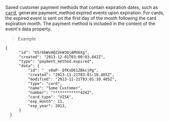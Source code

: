 <div class="method-area">
  <div class="method-copy">
    <div class="method-copy-padding">
      <p>Saved customer payment methods that contain expiration dates, such as <a href="#card" style="font-family:monospace">card</a>, generate
      <span class="code-green">payment_method.expired</span> events upon expiration. For cards, the expired event is sent on the first day of the month following the card expiration month. The payment method is included in the content of the
      event's <span class="code-green">data</span> property.</p>
    </div>
  </div>
  <blockquote><p>Example</p></blockquote>

  <pre><code class="json">{
      "id": "O5r6bWvHQZ2kW3QjAMV6Xg",
      "created": "2013-12-01T03:00:03.842Z",
      "type": "payment_method.expired",
      "data": {
          "id": "&#95;&#95;v0aP-&#95;QfKsD61ZBkcjPg",
          "created": "2013-11-21T03:01:10.485Z",
          "modified": "2013-11-21T03:01:10.485Z",
          "type": "card",
          "name": "Some Customer",
          "number": "************4242",
          "card_type": "VISA",
          "exp_month": 11,
          "exp_year": 2013,
      }
  }</code>
  </pre>
</div>
